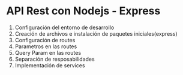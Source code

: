 # API Rest con Nodejs - Express

1. Configuración del entorno de desarrollo
2. Creación de archivos e instalación de paquetes iniciales(express)
3. Configuración de routes
4. Parametros en las routes
5. Query Param en las routes
6. Separación de resposabilidades
7. Implementación de services
